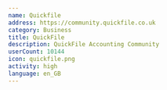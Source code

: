 ```yaml
---
name: Quickfile
address: https://community.quickfile.co.uk
category: Business
title: QuickFile
description: QuickFile Accounting Community
userCount: 10144
icon: quickfile.png
activity: high
language: en_GB
---
```


